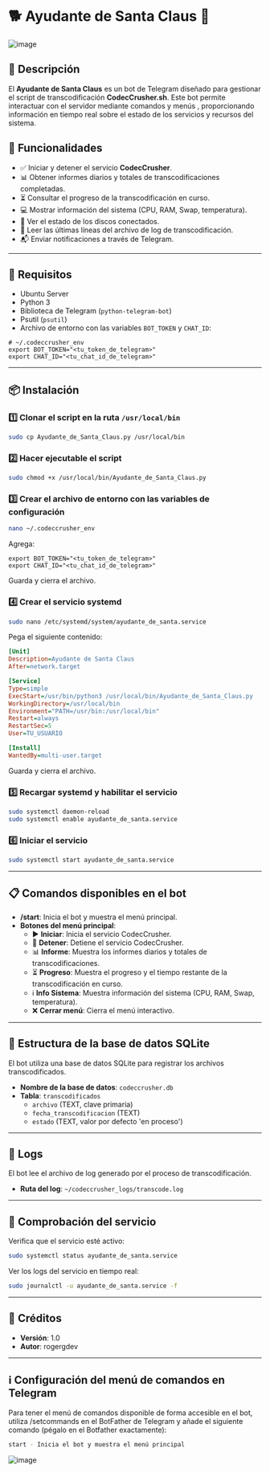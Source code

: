 
# 🐕 Ayudante de Santa Claus 🐾

![image](https://github.com/user-attachments/assets/3c6901f2-f46e-4837-86bf-441a53133245)


## 📜 Descripción
El **Ayudante de Santa Claus** es un bot de Telegram diseñado para gestionar el script de transcodificación **CodecCrusher.sh**. 
Este bot permite interactuar con el servidor mediante comandos y menús , proporcionando información en tiempo real sobre el estado de los servicios y recursos del sistema.

## 🚀 Funcionalidades
- ✅ Iniciar y detener el servicio **CodecCrusher**.
- 📊 Obtener informes diarios y totales de transcodificaciones completadas.
- ⏳ Consultar el progreso de la transcodificación en curso.
- 💻 Mostrar información del sistema (CPU, RAM, Swap, temperatura).
- 📂 Ver el estado de los discos conectados.
- 📜 Leer las últimas líneas del archivo de log de transcodificación.
- 📬 Enviar notificaciones a través de Telegram.

---

## 🧰 Requisitos
- Ubuntu Server
- Python 3
- Biblioteca de Telegram (`python-telegram-bot`)
- Psutil (`psutil`)
- Archivo de entorno con las variables `BOT_TOKEN` y `CHAT_ID`:

```env
# ~/.codeccrusher_env
export BOT_TOKEN="<tu_token_de_telegram>"
export CHAT_ID="<tu_chat_id_de_telegram>"
```

---

## 📦 Instalación
### 1️⃣ Clonar el script en la ruta `/usr/local/bin`
```bash
sudo cp Ayudante_de_Santa_Claus.py /usr/local/bin
```

### 2️⃣ Hacer ejecutable el script
```bash
sudo chmod +x /usr/local/bin/Ayudante_de_Santa_Claus.py
```

### 3️⃣ Crear el archivo de entorno con las variables de configuración
```bash
nano ~/.codeccrusher_env
```
Agrega:
```env
export BOT_TOKEN="<tu_token_de_telegram>"
export CHAT_ID="<tu_chat_id_de_telegram>"
```
Guarda y cierra el archivo.

### 4️⃣ Crear el servicio systemd
```bash
sudo nano /etc/systemd/system/ayudante_de_santa.service
```

Pega el siguiente contenido:
```ini
[Unit]
Description=Ayudante de Santa Claus
After=network.target

[Service]
Type=simple
ExecStart=/usr/bin/python3 /usr/local/bin/Ayudante_de_Santa_Claus.py
WorkingDirectory=/usr/local/bin
Environment="PATH=/usr/bin:/usr/local/bin"
Restart=always
RestartSec=5
User=TU_USUARIO

[Install]
WantedBy=multi-user.target
```

Guarda y cierra el archivo.

### 5️⃣ Recargar systemd y habilitar el servicio
```bash
sudo systemctl daemon-reload
sudo systemctl enable ayudante_de_santa.service
```

### 6️⃣ Iniciar el servicio
```bash
sudo systemctl start ayudante_de_santa.service
```

---

## 📋 Comandos disponibles en el bot
- **/start**: Inicia el bot y muestra el menú principal.
- **Botones del menú principal**:
  - ▶️ **Iniciar**: Inicia el servicio CodecCrusher.
  - 🛑 **Detener**: Detiene el servicio CodecCrusher.
  - 📊 **Informe**: Muestra los informes diarios y totales de transcodificaciones.
  - ⏳ **Progreso**: Muestra el progreso y el tiempo restante de la transcodificación en curso.
  - ℹ️ **Info Sistema**: Muestra información del sistema (CPU, RAM, Swap, temperatura).
  - ❌ **Cerrar menú**: Cierra el menú interactivo.

---

## 📂 Estructura de la base de datos SQLite
El bot utiliza una base de datos SQLite para registrar los archivos transcodificados.

- **Nombre de la base de datos**: `codeccrusher.db`
- **Tabla**: `transcodificados`
  - `archivo` (TEXT, clave primaria)
  - `fecha_transcodificacion` (TEXT)
  - `estado` (TEXT, valor por defecto 'en proceso')

---

## 📜 Logs
El bot lee el archivo de log generado por el proceso de transcodificación.
- **Ruta del log**: `~/codeccrusher_logs/transcode.log`

---

## 🔧 Comprobación del servicio
Verifica que el servicio esté activo:
```bash
sudo systemctl status ayudante_de_santa.service
```

Ver los logs del servicio en tiempo real:
```bash
sudo journalctl -u ayudante_de_santa.service -f
```

---

## 🤖 Créditos
- **Versión**: 1.0
- **Autor**: rogergdev

---

## ℹ️ Configuración del menú de comandos en Telegram
Para tener el menú de comandos disponible de forma accesible en el bot, utiliza /setcommands en el BotFather de Telegram y añade el siguiente comando (pégalo en el Botfather exactamente):
```bash
start - Inicia el bot y muestra el menú principal
```
![image](https://github.com/user-attachments/assets/1c8b1986-4f7e-46cb-baff-ecbd96c4f77a)
